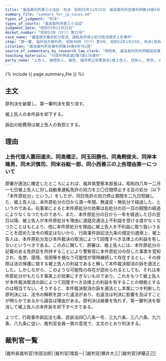```yaml
---
title: "最高裁判所第三小法廷　判決　昭和55年11月25日　最高裁判所民事判例集34巻6号781頁"
summary_file: "summary_for_jp_cases.md"
types_of_judgment: "判決"
types_of_courts: "最高裁判所第三小法廷"
judgment_date: "昭和55年11月25日"
docket_number: "昭和53年（行ツ）第32号"
case_name: "審査請求棄却処分取消、運転免許停止処分取消請求上告事件"
step: "第一審, 福井地方裁判所, 昭和49年（行ウ）第3号, 昭和51年1月23日, 判決|控訴審, 名古屋高等裁判所金沢支部, 昭和51年（行コ）第1号, 昭和52年12月14日, 判決"
citation: "最高裁判所民事判例集34巻6号781頁"
source_of_commentary_by_research_law_clerk: "時岡泰, 最高裁判所判例解説民事篇昭和55年度347頁"
teaching_materials: "行政判例百選2第7版176事件"
party_name: "上告人, 被控訴人, 被告, 福井県公安委員会|被上告人, 控訴人, 原告, 小林茂"
---
```




{% include {{ page.summary_file }}  %}






## 主文



原判決を破棄し、第一審判決を取り消す。

被上告人の本件訴を却下する。

訴訟の総費用は被上告人の負担とする。





## 理由



### 上告代理人蓑田速夫、同高橋正、同玉田勝也、同鳥飼俊夫、同岸本隆男、同木沢慎司、同米谷総一郎、同小西善三の上告理由第一について

原審が適法に確定したところによれば、福井県警察本部長は、昭和四八年一二月一七日被上告人に対し自動車運転免許の効力を三〇日間停止する旨の処分（以下「本件原処分」という。）をしたが、同日免許の効力停止期間を二九日短縮した、被上告人は、本件原処分の日から満一年間、無違反・無処分で経過した、というのである。右事実によると本件原処分の効果は右処分の日一日の期間の経過によりなくなつたものであり、また、本件原処分の日から一年を経過した日の翌日以降、被上告人が本件原処分を理由に道路交通法上不利益を受ける虞がなくなつたことはもとより、他に本件原処分を理由に被上告人を不利益に取り扱いうることを認めた法令の規定はないから、行政事件訴訟法九条の規定の適用上、被上告人は、本件原処分及び本件裁決の取消によつて回復すべき法律上の利益を有しないというべきである。この点に関して、原審は、被上告人には、本件原処分の記載のある免許証を所持することにより警察官に本件原処分の存した事実を覚知され、名誉、感情、信用等を損なう可能性が常時継続して存在するとし、その排除は法の保護に値する被上告人の利益であると解して本件裁決取消の訴を適法とした。しかしながら、このような可能性の存在が認められるとしても、それは本件原処分がもたらす事実上の効果にすぎないものであり、これをもつて被上告人が本件裁決取消の訴によつて回復すべき法律上の利益を有することの根拠とするのは相当でない。そうすると、本件裁決取消の訴を適法とし本案につき判断した原判決には、法令の解釈を誤つた違法があり、右違法は判決に影響を及ぼすことが明らかであるから論旨は理由がある。原判決は破棄を免れず、第一審判決を取消して被上告人の本件訴を却下すべきである。

よつて、行政事件訴訟法七条、民訴法四〇八条一号、三九六条、三八六条、九六条、八九条に従い、裁判官全員一致の意見で、主文のとおり判決する。

## 裁判官一覧

|裁判長裁判官|寺田治郎|
|裁判官|環昌一|
|裁判官|横井大三|
|裁判官|伊藤正己|



